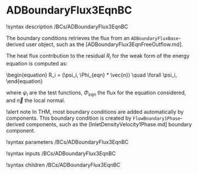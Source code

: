 # ADBoundaryFlux3EqnBC

!syntax description /BCs/ADBoundaryFlux3EqnBC

The boundary conditions retrieves the flux from an `ADBoundaryFluxBase`-derived user object,
such as the [ADBoundaryFlux3EqnFreeOutflow.md].

The heat flux contribution to the residual $R_i$ for the weak form of the energy equation is computed as:

\begin{equation}
R_i = (\psi_i, \Phi_{eqn} * \vec{n}) \quad \forall \psi_i,
\end{equation}

where $\psi_i$ are the test functions, $\Phi_{eqn}$ the flux for the equation considered, and $\vec{n}$ the local normal.

!alert note
In THM, most boundary conditions are added automatically by components. This boundary condition is created by
`FlowBoundary1Phase`-derived components, such as the [InletDensityVelocity1Phase.md] boundary component.

!syntax parameters /BCs/ADBoundaryFlux3EqnBC

!syntax inputs /BCs/ADBoundaryFlux3EqnBC

!syntax children /BCs/ADBoundaryFlux3EqnBC
